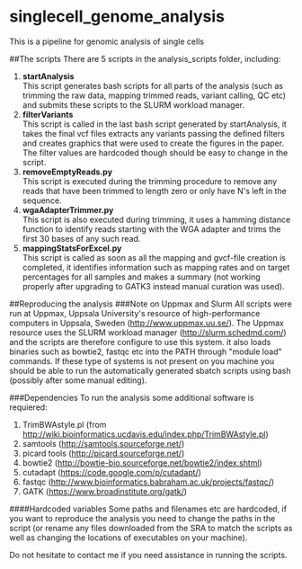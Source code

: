 # singlecell_genome_analysis

This is a pipeline for genomic analysis of single cells

##The scripts
There are 5 scripts in the analysis_scripts folder, including:   

1. **startAnalysis**  
This script generates bash scripts for all parts of the analysis (such as trimming the raw data, mapping trimmed reads, variant calling, QC etc) and submits these scripts to the SLURM workload manager.
1. **filterVariants**  
This script is called in the last bash script generated by startAnalysis, it takes the final vcf files extracts any variants passing the defined filters and creates graphics that were used to create the figures in the paper. The filter values are hardcoded though should be easy to change in the script.
1. **removeEmptyReads.py**  
This script is executed during the trimming procedure to remove any reads that have been trimmed to length zero or only have N's left in the sequence.
1. **wgaAdapterTrimmer.py**  
This script is also executed during trimming, it uses a hamming distance function to identify reads starting with the WGA adapter and trims the first 30 bases of any such read.
1. **mappingStatsForExcel.py**  
This script is called as soon as all the mapping and gvcf-file creation is completed, it identifies information such as mapping rates and on target percentages for all samples and makes a summary (not working properly after upgrading to GATK3 instead manual curation was used).

##Reproducing the analysis
###Note on Uppmax and Slurm
All scripts were run at Uppmax, Uppsala University's resource of high-performance computers in Uppsala, Sweden (http://www.uppmax.uu.se/). The Uppmax resource uses the SLURM workload manager (http://slurm.schedmd.com/) and the scripts are therefore configure to use this system. it also loads binaries such as bowtie2, fastqc etc into the PATH through "module load" commands.  If these type of systems is not present on you machine you should be able to run the automatically generated sbatch scripts using bash (possibly after some manual editing).

###Dependencies
To run the analysis some additional software is requiered:

1. TrimBWAstyle.pl (from http://wiki.bioinformatics.ucdavis.edu/index.php/TrimBWAstyle.pl)
1. samtools (http://samtools.sourceforge.net/)
1. picard tools (http://picard.sourceforge.net/)
1. bowtie2 (http://bowtie-bio.sourceforge.net/bowtie2/index.shtml)
1. cutadapt (https://code.google.com/p/cutadapt/)
1. fastqc (http://www.bioinformatics.babraham.ac.uk/projects/fastqc/)
1. GATK (https://www.broadinstitute.org/gatk/)

####Hardcoded variables
Some paths and filenames etc are hardcoded, if you want to reproduce the analysis you need to change the paths in the script (or rename any files downloaded from the SRA to match the scripts as well as changing the locations of executables on your machine).

Do not hesitate to contact me if you need assistance in running the scripts.

